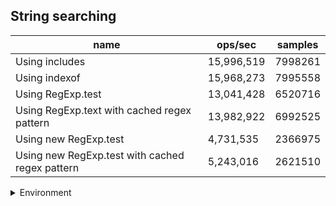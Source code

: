## String searching

|name|ops/sec|samples|
|-|-|-|
|Using includes|15,996,519|7998261|
|Using indexof|15,968,273|7995558|
|Using RegExp.test|13,041,428|6520716|
|Using RegExp.text with cached regex pattern|13,982,922|6992525|
|Using new RegExp.test|4,731,535|2366975|
|Using new RegExp.test with cached regex pattern|5,243,016|2621510|


<details>
<summary>Environment</summary>

* __Machine:__ linux x64 | 4 vCPUs | 7.6GB Mem
* __Run:__ Wed Oct 15 2025 23:01:17 GMT+0000 (Coordinated Universal Time)
* __Node:__ `v22.0.0`
</details>

<!--
{"environment":{"platform":"linux","arch":"x64","cpus":4,"totalMemory":7.597843170166016},"benchmarks":[{"name":"Using includes","samples":7998261,"opsSec":15996519.15261959},{"name":"Using indexof","samples":7995558,"opsSec":15968273.19357731},{"name":"Using RegExp.test","samples":6520716,"opsSec":13041428.478814311},{"name":"Using RegExp.text with cached regex pattern","samples":6992525,"opsSec":13982922.973688934},{"name":"Using new RegExp.test","samples":2366975,"opsSec":4731535.402853216},{"name":"Using new RegExp.test with cached regex pattern","samples":2621510,"opsSec":5243016.109682046}]}-->
